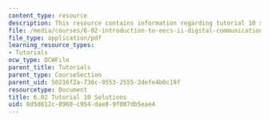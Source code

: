 ```yaml
---
content_type: resource
description: This resource contains information regarding tutorial 10 solutions.
file: /media/courses/6-02-introduction-to-eecs-ii-digital-communication-systems-fall-2012/8d5d612c8960c954dae89f007db5eae4_MIT6_02F12_tutor10_sol.pdf
file_type: application/pdf
learning_resource_types:
- Tutorials
ocw_type: OCWFile
parent_title: Tutorials
parent_type: CourseSection
parent_uid: 50216f2a-736c-9553-2555-2defe4b0c19f
resourcetype: Document
title: 6.02 Tutorial 10 Solutions
uid: 8d5d612c-8960-c954-dae8-9f007db5eae4
---
```

